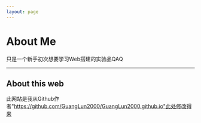 ```yaml
---
layout: page
---
```


# About Me

只是一个新手初次想要学习Web搭建的实验品QAQ

---

## About this web

此网站是我从Github作者"https://github.com/GuangLun2000/GuangLun2000.github.io"此处修改得来


